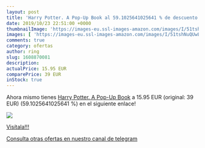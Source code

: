 ```yaml
---
layout: post
title: 'Harry Potter. A Pop-Up Book al 59.1025641025641 % de descuento'
date: 2019/10/23 22:51:00 +0000
thumbnailImage: 'https://images-eu.ssl-images-amazon.com/images/I/51tshNuQUwL._SL200_.jpg'
images: [ 'https://images-eu.ssl-images-amazon.com/images/I/51tshNuQUwL._SL200_.jpg' ]
comments: true
category: ofertas
author: ring
slug: 1608870081
description:
actualPrice: 15.95 EUR
comparePrice: 39 EUR
inStock: true
---
```


Ahora mismo tienes [Harry Potter. A Pop-Up Book](https://www.amazon.com/dp/1608870081/?tag=redken08-20) a 15.95 EUR (original: 39 EUR) (59.1025641025641 %) en el siguiente enlace!

[![](https://images-eu.ssl-images-amazon.com/images/I/51tshNuQUwL._SL200_.jpg)](https://www.amazon.com/dp/1608870081/?tag=redken08-20)

[Visítala!!!](https://www.amazon.com/dp/1608870081/?tag=redken08-20)

[Consulta otras ofertas en nuestro canal de telegram](https://t.me/s/ofertas25)
